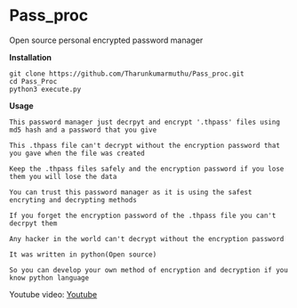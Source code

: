 # Pass_proc
Open source personal encrypted password manager






**Installation**

```
git clone https://github.com/Tharunkumarmuthu/Pass_proc.git
cd Pass_Proc
python3 execute.py
```

**Usage**
```
This password manager just decrpyt and encrypt '.thpass' files using md5 hash and a password that you give

This .thpass file can't decrypt without the encryption password that you gave when the file was created

Keep the .thpass files safely and the encryption password if you lose them you will lose the data

You can trust this password manager as it is using the safest encryting and decrypting methods

If you forget the encryption password of the .thpass file you can't decrpyt them

Any hacker in the world can't decrypt without the encryption password

It was written in python(Open source)

So you can develop your own method of encryption and decryption if you know python language
```
Youtube video:
[Youtube](http://github.com)
